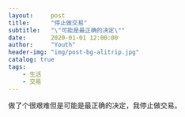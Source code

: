 ```yaml
---
layout:     post
title:      "停止做交易"
subtitle:   "\"可能是最正确的决定\""
date:       2020-01-01 12:00:00
author:     "Youth"
header-img: "img/post-bg-alitrip.jpg"
catalog: true
tags:
    - 生活
    - 交易
---
```


做了个很艰难但是可能是最正确的决定，我停止做交易。
